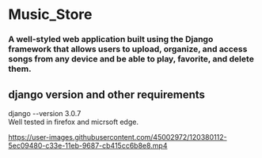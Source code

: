 
# Music_Store
### A well-styled web application built using the Django framework that allows users to upload, organize, and access songs from any device and be able to play, favorite, and delete them.

## django version and other requirements
  django --version 3.0.7 </br>
  Well tested in firefox and micrsoft edge.

  
https://user-images.githubusercontent.com/45002972/120380112-5ec09480-c33e-11eb-9687-cb415cc6b8e8.mp4




